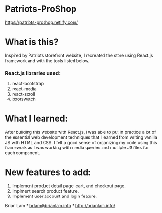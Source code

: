 # Patriots-ProShop

https://patriots-proshop.netlify.com/

# What is this?

Inspired by Patriots storefront website, I recreated the store using React.js framework and with the tools listed below.
### React.js libraries used:
  1. react-bootstrap
  2. react-media
  3. react-scroll
  4. bootswatch


# What I learned:

After building this website with React.js, I was able to put in practice a lot of the essential web development techniques that I learned from
writing vanilla JS with HTML and CSS. I felt a good sense of organizing my code using this framework as I was working with media queries and multiple JS files for each component.


# New features to add:
1. Implement product detail page, cart, and checkout page.
2. Implment search product feature.
3. Implement user account and login feature.


Brian Lam * brlam@brianlam.info * http://brianlam.info/
